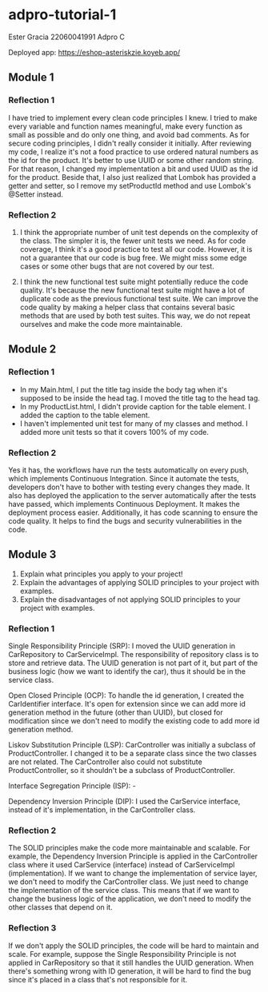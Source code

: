 # adpro-tutorial-1
Ester Gracia 
22060041991 
Adpro C 

Deployed app: https://eshop-asteriskzie.koyeb.app/

## Module 1

### Reflection 1 

I have tried to implement every clean code principles I knew. I tried to make every variable and function names meaningful, make every function as small as possible and do only one thing, and avoid bad comments. As for secure coding principles, I didn't really consider it initially. After reviewing my code, I realize it's not a food practice to use ordered natural numbers as the id for the product. It's better to use UUID or some other random string. For that reason, I changed my implementation a bit and used UUID as the id for the product. Beside that, I also just realized that Lombok has provided a getter and setter, so I remove my setProductId method and use Lombok's @Setter instead.


### Reflection 2

1. I think the appropriate number of unit test depends on the complexity of the class. The simpler it is, the fewer unit tests we need. As for code coverage, I think it's a good practice to test all our code. However, it is not a guarantee that our code is bug free. We might miss some edge cases or some other bugs that are not covered by our test. 

2. I think the new functional test suite might potentially reduce the code quality. It's because the new functional test suite might have a lot of duplicate code as the previous functional test suite. We can improve the code quality by making a helper class that contains several basic methods that are used by both test suites. This way, we do not repeat ourselves and make the code more maintainable. 

## Module 2 

### Reflection 1 

- In my Main.html, I put the title tag inside the body tag when it's supposed to be inside the head tag. I moved the title tag to the head tag. 
- In my ProductList.html, I didn't provide caption for the table element. I added the caption to the table element.
- I haven't implemented unit test for many of my classes and method. I added more unit tests so that it covers 100% of my code. 

### Reflection 2
Yes it has, the workflows have run the tests automatically on every push, which implements Continuous Integration. Since it automate the tests, developers don't have to bother with testing every changes they made. It also has deployed the application to the server automatically after the tests have passed, which implements Continuous Deployment. It makes the deployment process easier. Additionally, it has code scanning to ensure the code quality. It helps to find the bugs and security vulnerabilities in the code.


## Module 3

1) Explain what principles you apply to your project!
2) Explain the advantages of applying SOLID principles to your project with examples.
3) Explain the disadvantages of not applying SOLID principles to your project with examples.

### Reflection 1
Single Responsibility Principle (SRP): I moved the UUID generation in CarRepository to CarServiceImpl. The responsibility of repository class is to store and retrieve data. The UUID generation is not part of it, but part of the business logic (how we want to identify the car), thus it should be in the service class.

Open Closed Principle (OCP): To handle the id generation, I created the CarIdentifier interface. It's open for extension since we can add more id generation method in the future (other than UUID), but closed for modification since we don't need to modify the existing code to add more id generation method.

Liskov Substitution Principle (LSP): CarController was initially a subclass of ProductController. I changed it to be a separate class since the two classes are not related. The CarController also could not substitute ProductController, so it shouldn't be a subclass of ProductController.

Interface Segregation Principle (ISP): - 

Dependency Inversion Principle (DIP): I used the CarService interface, instead of it's implementation, in the CarController class.

### Reflection 2 
The SOLID principles make the code more maintainable and scalable. For example, the Dependency Inversion Principle is applied in the CarController class where it used CarService (interface) instead of CarServiceImpl (implementation). If we want to change the implementation of service layer, we don't need to modify the CarController class. We just need to change the implementation of the service class. This means that if we want to change the business logic of the application, we don't need to modify the other classes that depend on it. 

### Reflection 3 
If we don't apply the SOLID principles, the code will be hard to maintain and scale. For example, suppose the Single Responsibility Principle is not applied in CarRepository so that it still handles the UUID generation. When there's something wrong with ID generation, it will be hard to find the bug since it's placed in a class that's not responsible for it. 